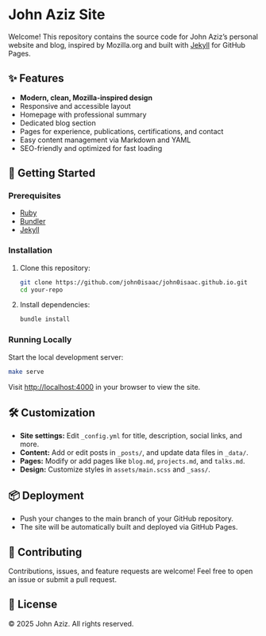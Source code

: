 # John Aziz Site

Welcome! This repository contains the source code for John Aziz’s personal website and blog, inspired by Mozilla.org and
built with [Jekyll](https://jekyllrb.com/) for GitHub Pages.

## ✨ Features

- **Modern, clean, Mozilla-inspired design**
- Responsive and accessible layout
- Homepage with professional summary
- Dedicated blog section
- Pages for experience, publications, certifications, and contact
- Easy content management via Markdown and YAML
- SEO-friendly and optimized for fast loading

## 🚀 Getting Started

### Prerequisites

- [Ruby](https://www.ruby-lang.org/en/documentation/installation/)
- [Bundler](https://bundler.io/)
- [Jekyll](https://jekyllrb.com/docs/installation/)

### Installation

1. Clone this repository:

   ```sh
   git clone https://github.com/john0isaac/john0isaac.github.io.git
   cd your-repo
   ```

2. Install dependencies:

   ```sh
   bundle install
   ```

### Running Locally

Start the local development server:

```sh
make serve
```

Visit [http://localhost:4000](http://localhost:4000) in your browser to view the site.

## 🛠️ Customization

- **Site settings:** Edit `_config.yml` for title, description, social links, and more.
- **Content:** Add or edit posts in `_posts/`, and update data files in `_data/`.
- **Pages:** Modify or add pages like `blog.md`, `projects.md`, and `talks.md`.
- **Design:** Customize styles in `assets/main.scss` and `_sass/`.

## 📦 Deployment

- Push your changes to the main branch of your GitHub repository.
- The site will be automatically built and deployed via GitHub Pages.

## 📝 Contributing

Contributions, issues, and feature requests are welcome! Feel free to open an issue or submit a pull request.

## 📄 License

© 2025 John Aziz. All rights reserved.
